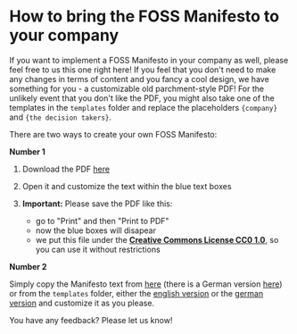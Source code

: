 # How to bring the FOSS Manifesto to your company

If you want to implement a FOSS Manifesto in your company as well, please feel free to us this one right here! If you feel that you don't need to make any changes in terms of content and you fancy a cool design, we have something for you - a customizable old parchment-style PDF! For the unlikely event that you don't like the PDF, you might also take one of the templates in the `templates` folder and replace the placeholders `{company}` and `{the decision takers}`.

There are two ways to create your own FOSS Manifesto: 

**Number 1**

1. Download the PDF [here](https://github.com/mercedes-benz/mercedes-benz-foss-manifesto/blob/main/Your%20FOSS%20Manifesto_pirate-style.pdf)
2. Open it and customize the text within the blue text boxes
3. **Important:** Please save the PDF like this:

	* go to "Print" and then "Print to PDF"
	* now the blue boxes will disapear
	* we put this file under the [**Creative Commons License CC0 1.0**](https://creativecommons.org/publicdomain/zero/1.0/deed.de), so you can use it without restrictions

**Number 2**

Simply copy the Manifesto text from [here](https://github.com/mercedes-benz/mercedes-benz-foss-manifesto/blob/main/mercedes-benz-foss-manifesto.md) (there is a German version [here](https://github.com/mercedes-benz/mercedes-benz-foss-manifesto/blob/main/mercedes-benz-foss-manifesto_de.md)) or from the `templates` folder, either the [english version](templates/template-foss-manifesto.md) or the [german version](templates/template-foss-manifesto_de.md) and customize it as you please. 

You have any feedback? Please let us know!
